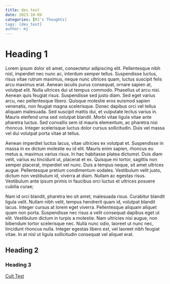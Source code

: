 ```yaml
---
title: dev test
date: 2023-10-09
categories: [MJ's Thoughts]
tags: [dev_test]
author: mj
---
```

# Heading 1
Lorem ipsum dolor sit amet, consectetur adipiscing elit. Pellentesque nibh nisl, imperdiet nec nunc ac, interdum semper tellus. Suspendisse luctus, risus vitae rutrum maximus, neque nunc ultrices quam, luctus suscipit felis arcu maximus erat. Aenean iaculis purus consequat, ornare sapien at, volutpat elit. Nulla ultrices dui ut tempus commodo. Phasellus ut arcu nisi. Aenean quis feugiat risus. Suspendisse sed justo diam. Sed eget varius arcu, nec pellentesque libero. Quisque molestie eros euismod sapien venenatis, non feugiat magna scelerisque. Donec dapibus orci vel tellus aliquam malesuada. Sed suscipit mattis dui, et vulputate lectus varius in. Mauris eleifend urna sed volutpat blandit. Morbi vitae ligula vitae ante pharetra luctus. Sed convallis sem id mauris elementum, ac pharetra nisi rhoncus. Integer scelerisque luctus dolor cursus sollicitudin. Duis vel massa vel dui volutpat porta vitae at tellus.

Aenean imperdiet luctus lacus, vitae ultricies ex volutpat et. Suspendisse in massa in ex dictum molestie eu id elit. Mauris enim sapien, rhoncus eu metus a, maximus varius risus. In hac habitasse platea dictumst. Duis diam velit, varius eu tincidunt ut, placerat et ex. Quisque mi tortor, sagittis non semper placerat, imperdiet vel nunc. Duis a tempus neque, sit amet ultrices augue. Pellentesque pretium condimentum sodales. Vestibulum velit justo, dictum non vestibulum id, viverra at diam. Nullam ac egestas risus. Vestibulum ante ipsum primis in faucibus orci luctus et ultrices posuere cubilia curae;

Nam id orci blandit, pharetra leo sit amet, malesuada risus. Curabitur blandit ligula velit. Nullam nibh velit, tempus hendrerit quam id, volutpat blandit lacus. Integer cursus at lorem eget viverra. Pellentesque aliquam aliquet quam non porta. Suspendisse nec risus a velit consequat dapibus eget ut elit. Vestibulum dictum in turpis a molestie. Nam ultricies nisi augue, non bibendum tortor scelerisque nec. Nulla nunc odio, laoreet ut nunc nec, tincidunt rhoncus nulla. Integer egestas libero est, vel laoreet nibh feugiat vitae. In at nisl ut ligula sollicitudin consequat vel aliquet erat.
## Heading 2

### Heading 3
<a href="https://www.youtube.com/watch?v=b2gg4_4GIEg">Cult Test</a>

